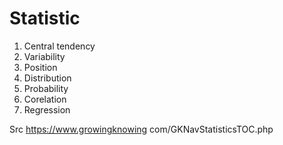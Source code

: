# Statistic

1. Central tendency
2. Variability
3. Position
4. Distribution
5. Probability
6. Corelation
7. Regression

Src 
https://www.growingknowing com/GKNavStatisticsTOC.php
